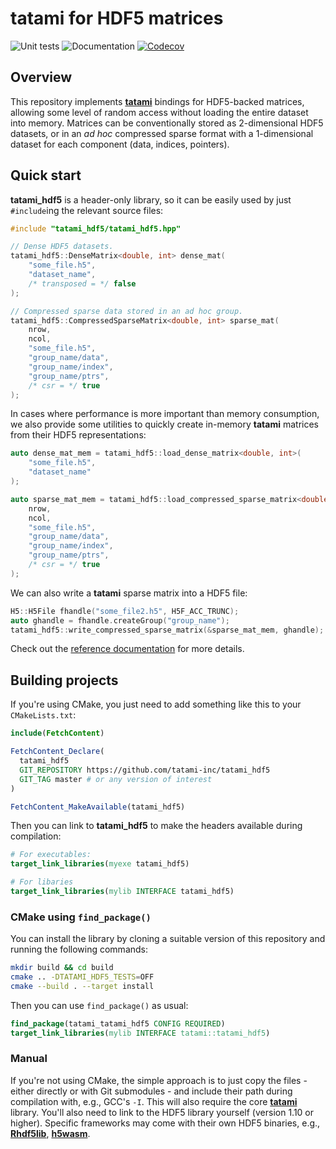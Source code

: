 # tatami for HDF5 matrices

![Unit tests](https://github.com/tatami-inc/tatami_hdf5/actions/workflows/run-tests.yaml/badge.svg)
![Documentation](https://github.com/tatami-inc/tatami_hdf5/actions/workflows/doxygenate.yaml/badge.svg)
[![Codecov](https://codecov.io/gh/tatami-inc/tatami_hdf5/branch/master/graph/badge.svg?token=Z189ORCLLR)](https://codecov.io/gh/tatami-inc/tatami_hdf5)

## Overview

This repository implements [**tatami**](https://github.com/tatami-inc/tatami) bindings for HDF5-backed matrices,
allowing some level of random access without loading the entire dataset into memory.
Matrices can be conventionally stored as 2-dimensional HDF5 datasets,
or in an _ad hoc_ compressed sparse format with a 1-dimensional dataset for each component (data, indices, pointers).

## Quick start

**tatami_hdf5** is a header-only library, so it can be easily used by just `#include`ing the relevant source files:

```cpp
#include "tatami_hdf5/tatami_hdf5.hpp"

// Dense HDF5 datasets.
tatami_hdf5::DenseMatrix<double, int> dense_mat(
    "some_file.h5",
    "dataset_name", 
    /* transposed = */ false
);

// Compressed sparse data stored in an ad hoc group.
tatami_hdf5::CompressedSparseMatrix<double, int> sparse_mat(
    nrow,
    ncol,
    "some_file.h5", 
    "group_name/data",
    "group_name/index",
    "group_name/ptrs",
    /* csr = */ true
);
```

In cases where performance is more important than memory consumption, we also provide some utilities to quickly create in-memory **tatami** matrices from their HDF5 representations:

```cpp
auto dense_mat_mem = tatami_hdf5::load_dense_matrix<double, int>(
    "some_file.h5", 
    "dataset_name"
);

auto sparse_mat_mem = tatami_hdf5::load_compressed_sparse_matrix<double, int>(
    nrow,
    ncol,
    "some_file.h5", 
    "group_name/data",
    "group_name/index",
    "group_name/ptrs",
    /* csr = */ true
);
```

We can also write a **tatami** sparse matrix into a HDF5 file:

```cpp
H5::H5File fhandle("some_file2.h5", H5F_ACC_TRUNC);
auto ghandle = fhandle.createGroup("group_name");
tatami_hdf5::write_compressed_sparse_matrix(&sparse_mat_mem, ghandle); 
```

Check out the [reference documentation](https://tatami-inc.github.io/tatami_hdf5) for more details.

## Building projects

If you're using CMake, you just need to add something like this to your `CMakeLists.txt`:

```cmake
include(FetchContent)

FetchContent_Declare(
  tatami_hdf5
  GIT_REPOSITORY https://github.com/tatami-inc/tatami_hdf5
  GIT_TAG master # or any version of interest 
)

FetchContent_MakeAvailable(tatami_hdf5)
```

Then you can link to **tatami_hdf5** to make the headers available during compilation:

```cmake
# For executables:
target_link_libraries(myexe tatami_hdf5)

# For libaries
target_link_libraries(mylib INTERFACE tatami_hdf5)
```

### CMake using `find_package()`

You can install the library by cloning a suitable version of this repository and running the following commands:

```sh
mkdir build && cd build
cmake .. -DTATAMI_HDF5_TESTS=OFF
cmake --build . --target install
```

Then you can use `find_package()` as usual:

```cmake
find_package(tatami_tatami_hdf5 CONFIG REQUIRED)
target_link_libraries(mylib INTERFACE tatami::tatami_hdf5)
```

### Manual

If you're not using CMake, the simple approach is to just copy the files - either directly or with Git submodules - and include their path during compilation with, e.g., GCC's `-I`.
This will also require the core [**tatami**](https://github.com/tatami-inc/tatami) library.
You'll also need to link to the HDF5 library yourself (version 1.10 or higher).
Specific frameworks may come with their own HDF5 binaries, e.g., [**Rhdf5lib**](https://bioconductor.org/packages/Rhdf5lib), [**h5wasm**](https://github.com/usnistgov/libhdf5-wasm).
